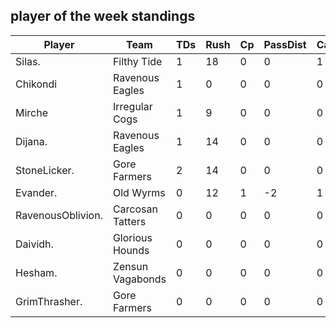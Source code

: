 

## player of the week standings

| Player      | Team             | TDs  | Rush | Cp   | PassDist | Caughts | Cas  | Blocks | Sacks | MVPs | SPP  |
|-------------|------------------|------|------|------|----------|---------|------|--------|-------|------|------|
| Silas.            | Filthy Tide      |    1 |   18 |    0 |        0 |       1 |    0 |      3 |     0 |    1 |    8 |
| Chikondi          | Ravenous Eagles  |    1 |    0 |    0 |        0 |       0 |    0 |      7 |     0 |    1 |    8 |
| Mirche            | Irregular Cogs   |    1 |    9 |    0 |        0 |       0 |    0 |      2 |     0 |    1 |    8 |
| Dijana.           | Ravenous Eagles  |    1 |   14 |    0 |        0 |       0 |    1 |      5 |     0 |    0 |    7 |
| StoneLicker.      | Gore Farmers     |    2 |   14 |    0 |        0 |       0 |    0 |      2 |     0 |    0 |    6 |
| Evander.          | Old Wyrms        |    0 |   12 |    1 |       -2 |       1 |    0 |      0 |     0 |    1 |    6 |
| RavenousOblivion. | Carcosan Tatters |    0 |    0 |    0 |        0 |       0 |    0 |      7 |     0 |    1 |    5 |
| Daividh.          | Glorious Hounds  |    0 |    0 |    0 |        0 |       0 |    0 |      1 |     0 |    1 |    5 |
| Hesham.           | Zensun Vagabonds |    0 |    0 |    0 |        0 |       0 |    0 |      3 |     0 |    1 |    5 |
| GrimThrasher.     | Gore Farmers     |    0 |    0 |    0 |        0 |       0 |    0 |      2 |     0 |    1 |    5 |
